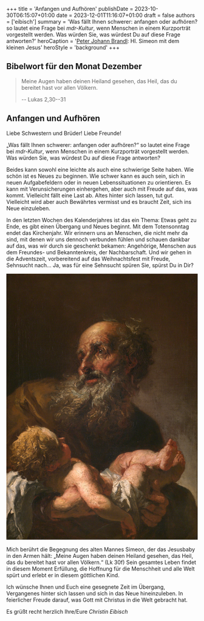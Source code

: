 +++
title = 'Anfangen und Aufhören'
publishDate = 2023-10-30T06:15:07+01:00 
date = 2023-12-01T11:16:07+01:00
draft = false
authors = ['eibisch']
summary = 'Was fällt Ihnen schwerer: anfangen oder aufhören? so lautet eine Frage bei _mdr-Kultur_, wenn Menschen in einem Kurzporträt vorgestellt werden. Was würden Sie, was würdest Du auf diese Frage antworten?'
heroCaption = '[Peter Johann Brandl](https://de.wikipedia.org/wiki/Peter_Johann_Brandl): Hl. Simeon mit dem kleinen Jesus'
heroStyle = 'background'
+++

## Bibelwort für den Monat Dezember

> Meine Augen haben deinen Heiland gesehen, das Heil, das du bereitet hast vor allen Völkern.
>
> -- Lukas 2,30--31

## Anfangen und Aufhören

Liebe Schwestern und Brüder! Liebe Freunde!

„Was fällt Ihnen schwerer: anfangen oder aufhören?“ so lautet eine Frage bei
_mdr-Kultur_, wenn Menschen in einem Kurzporträt vorgestellt werden. Was
würden Sie, was würdest Du auf diese Frage antworten?

Beides kann sowohl eine leichte als auch eine schwierige Seite haben. Wie
schön ist es Neues zu beginnen. Wie schwer kann es auch sein, sich in
neuen Aufgabefeldern oder in neuen Lebenssituationen zu orientieren. Es
kann mit Verunsicherungen einhergehen, aber auch mit Freude auf das, was
kommt. Vielleicht fällt eine Last ab. Altes hinter sich lassen, tut gut. Vielleicht
wird aber auch Bewährtes vermisst und es braucht Zeit, sich ins Neue
einzuleben.

In den letzten Wochen des Kalenderjahres ist das ein Thema: Etwas geht zu
Ende, es gibt einen Übergang und Neues beginnt. Mit dem Totensonntag
endet das Kirchenjahr. Wir erinnern uns an Menschen, die nicht mehr da sind,
mit denen wir uns dennoch verbunden fühlen und schauen dankbar auf das,
was wir durch sie geschenkt bekamen: Angehörige, Menschen aus dem
Freundes- und Bekanntenkreis, der Nachbarschaft. Und wir gehen in die
Adventszeit, vorbereitend auf das Weihnachtsfest mit Freude, Sehnsucht
nach… Ja, was für eine Sehnsucht spüren Sie, spürst Du in Dir?

![Simeon-mit-dem-kleinen-Jesus](featured-Simeon-mit-Jesusbaby-Petr-Brandl.jpg "[Peter Johann Brandl](https://de.wikipedia.org/wiki/Peter_Johann_Brandl): Hl. Simeon mit dem kleinen Jesus")

Mich berührt die Begegnung des alten Mannes Simeon, der das Jesusbaby in
den Armen hält: „Meine Augen haben deinen Heiland gesehen, das Heil, das du bereitet hast vor allen Völkern.“ (Lk 30f) Sein gesamtes Leben findet in
diesem Moment Erfüllung, die Hoffnung für die Menschheit und alle Welt spürt
und erlebt er in diesem göttlichen Kind.

Ich wünsche Ihnen und Euch eine gesegnete Zeit im Übergang, Vergangenes
hinter sich lassen und sich in das Neue hineinzuleben. In feierlicher Freude
darauf, was Gott mit Christus in die Welt gebracht hat.

Es grüßt recht herzlich
Ihre/Eure _Christin Eibisch_